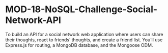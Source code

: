 # MOD-18-NoSQL-Challenge-Social-Network-API
To build an API for a social network web application where users can share their thoughts, react to friends’ thoughts, and create a friend list. You’ll use Express.js for routing, a MongoDB database, and the Mongoose ODM.
